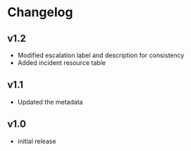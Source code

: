 # Changelog

## v1.2

- Modified escalation label and description for consistency
- Added incident resource table

## v1.1

- Updated the metadata

## v1.0

- initial release
